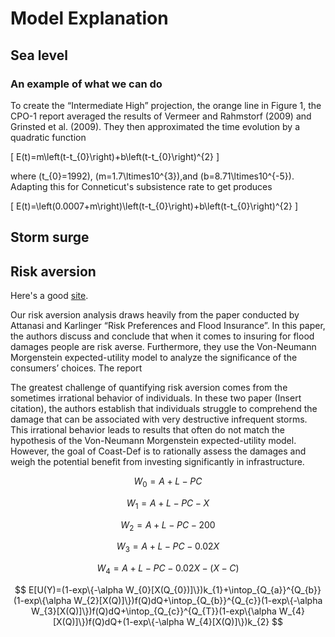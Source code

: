 # Model Explanation

## Sea level

### An example of what we can do

To create the “Intermediate High” projection, the orange line in Figure 1, the CPO-1 report averaged the results of Vermeer and Rahmstorf (2009) and Grinsted et al. (2009). They then approximated the time evolution by a quadratic function

\[ E(t)=m\left(t-t_{0}\right)+b\left(t-t_{0}\right)^{2} \]

where \(t_{0}=1992\), \(m=1.7\ltimes10^{3}\),and \(b=8.71\ltimes10^{-5}\). Adapting this for Conneticut's subsistence rate to get produces 

\[ E(t)=\left(0.0007+m\right)\left(t-t_{0}\right)+b\left(t-t_{0}\right)^{2} \]

## Storm surge

## Risk aversion

Here's a good [site](https://saylordotorg.github.io/text_introduction-to-economic-analysis/s14-04-risk-aversion.html).


Our risk aversion analysis draws heavily from the paper conducted by Attanasi and Karlinger “Risk Preferences and Flood Insurance”. In this paper, the authors discuss and conclude that when it comes to insuring for flood damages people are risk averse. Furthermore, they use the Von-Neumann Morgenstein expected-utility model to analyze the significance of the consumers’ choices.  The report 

The greatest challenge of quantifying risk aversion comes from the sometimes irrational behavior of individuals. In these two paper (Insert citation), the authors establish that individuals struggle to comprehend the damage that can be associated with very destructive infrequent storms. This irrational behavior leads to results that often do not match the hypothesis of the Von-Neumann Morgenstein expected-utility model. However, the goal of Coast-Def is to rationally assess the damages and weigh the potential benefit from investing significantly in infrastructure. 


$$ W_{0}=A+L-PC $$

$$ W_{1}=A+L-PC-X $$

$$ W_{2}=A+L-PC-200 $$

$$ W_{3}=A+L-PC-0.02X $$

$$ W_{4}=A+L-PC-0.02X-(X-C) $$

$$ E[U(Y)=(1-exp\{-\alpha W_{0}[X(Q_{0})]\})k_{1}+\intop_{Q_{a}}^{Q_{b}}(1-exp\{\alpha W_{2}[X(Q)]\})f(Q)dQ+\intop_{Q_{b}}^{Q_{c}}(1-exp\{-\alpha W_{3}[X(Q)]\})f(Q)dQ+\intop_{Q_{c}}^{Q_{T}}(1-exp\{\alpha W_{4}[X(Q)]\})f(Q)dQ+(1-exp\{-\alpha W_{4}[X(Q)]\})k_{2} $$
